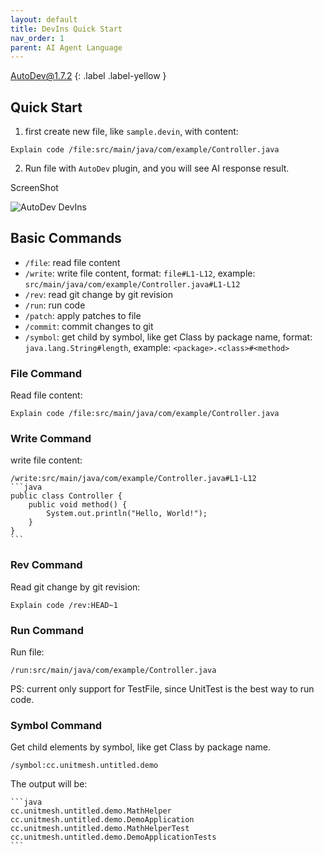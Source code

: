 ```yaml
---
layout: default
title: DevIns Quick Start
nav_order: 1
parent: AI Agent Language
---
```


AutoDev@1.7.2
{: .label .label-yellow }

## Quick Start

1. first create new file, like `sample.devin`, with content:

```devin
Explain code /file:src/main/java/com/example/Controller.java
```

2. Run file with `AutoDev` plugin, and you will see AI response result.

ScreenShot

![AutoDev DevIns](https://unitmesh.cc/auto-dev/autodev-devins.png)

## Basic Commands

- `/file`: read file content
- `/write`: write file content, format: `file#L1-L12`, example: `src/main/java/com/example/Controller.java#L1-L12`
- `/rev`: read git change by git revision
- `/run`: run code
- `/patch`: apply patches to file
- `/commit`: commit changes to git
- `/symbol`: get child by symbol, like get Class by package name, format: `java.lang.String#length`, example: `<package>.<class>#<method>`

### File Command

Read file content:

    Explain code /file:src/main/java/com/example/Controller.java

### Write Command

write file content:

    /write:src/main/java/com/example/Controller.java#L1-L12
    ```java
    public class Controller {
        public void method() {
            System.out.println("Hello, World!");
        }
    }
    ```

### Rev Command

Read git change by git revision:

    Explain code /rev:HEAD~1

### Run Command

Run file:

    /run:src/main/java/com/example/Controller.java

PS: current only support for TestFile, since UnitTest is the best way to run code.

### Symbol Command

Get child elements by symbol, like get Class by package name.

    /symbol:cc.unitmesh.untitled.demo

The output will be:
    
    ```java
    cc.unitmesh.untitled.demo.MathHelper
    cc.unitmesh.untitled.demo.DemoApplication
    cc.unitmesh.untitled.demo.MathHelperTest
    cc.unitmesh.untitled.demo.DemoApplicationTests
    ```
